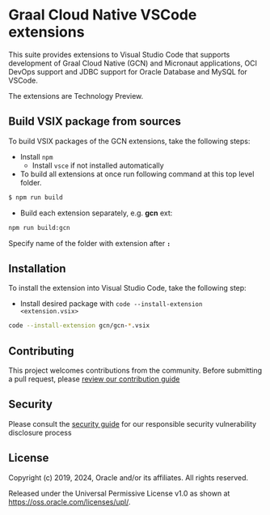 # Graal Cloud Native VSCode extensions

This suite provides extensions to Visual Studio Code that supports development of Graal Cloud Native (GCN) and Micronaut applications, OCI DevOps support and JDBC support for Oracle Database and MySQL for VSCode.

The extensions are Technology Preview.

## Build VSIX package from sources

To build VSIX packages of the GCN extensions, take the following steps:
* Install `npm`
  * Install `vsce` if not installed automatically 
* To build all extensions at once run following command at this top level folder.
```bash
$ npm run build
```
* Build each extension separately, e.g. **gcn** ext:
```bash
npm run build:gcn
```
Specify name of the folder with extension after **`:`**

## Installation

To install the extension into Visual Studio Code, take the following step:

* Install desired package with `code --install-extension <extension.vsix>`
```bash
code --install-extension gcn/gcn-*.vsix
```
## Contributing

This project welcomes contributions from the community. Before submitting a pull request, please [review our contribution guide](./CONTRIBUTING.md)

## Security

Please consult the [security guide](./SECURITY.md) for our responsible security vulnerability disclosure process

## License

Copyright (c) 2019, 2024, Oracle and/or its affiliates. All rights reserved.

Released under the Universal Permissive License v1.0 as shown at
<https://oss.oracle.com/licenses/upl/>.

